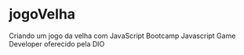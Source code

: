 # jogoVelha
Criando um jogo da velha com JavaScript
Bootcamp Javascript Game Developer oferecido pela DIO
